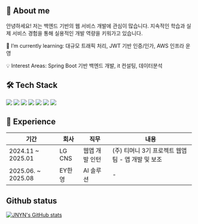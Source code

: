 ## 👋 About me

안녕하세요! 저는 백엔드 기반의 웹 서비스 개발에 관심이 많습니다.
지속적인 학습과 실제 서비스 경험을 통해 실용적인 개발 역량을 키워가고 있습니다.

🌱 I’m currently learning: 대규모 트래픽 처리, JWT 기반 인증/인가, AWS 인프라 운영

💡 Interest Areas: Spring Boot 기반 백엔드 개발, it 컨설팅, 데이터분석

## 🛠️ Tech Stack

<p>
  <img src="https://img.shields.io/badge/Java-ED8B00?style=for-the-badge&logo=openjdk&logoColor=white"/>
  <img src="https://img.shields.io/badge/SpringBoot-6DB33F?style=for-the-badge&logo=springboot&logoColor=white"/>
  <img src="https://img.shields.io/badge/Python-3776AB?style=for-the-badge&logo=python&logoColor=white"/>
  <img src="https://img.shields.io/badge/MySQL-4479A1?style=for-the-badge&logo=mysql&logoColor=white"/>
  <img src="https://img.shields.io/badge/Oracle-F80000?style=for-the-badge&logo=oracle&logoColor=white"/>
  <img src="https://img.shields.io/badge/AWS-232F3E?style=for-the-badge&logo=amazonaws&logoColor=white"/>
  <img src="https://img.shields.io/badge/Docker-2496ED?style=for-the-badge&logo=docker&logoColor=white"/>
</p>

## 💼 Experience

| 기간                | 회사    | 직무              | 내용               |
|---------------------|---------|-------------------|--------------------|
| 2024.11 ~ 2025.01   | LG CNS  | 웹앱 개발 인턴     | (주) 티머니 3기 프로젝트 웹앱팀 - 앱 개발 및 보조 |
| 2025.06. ~ 2025.08   | EY한영  |  AI 솔루션  | - |





## Github status
[![JNYN's GitHub stats](https://github-readme-stats.vercel.app/api?username=jnyn0314&show_icons=true&theme=default)](https://github.com/anuraghazra/github-readme-stats)
